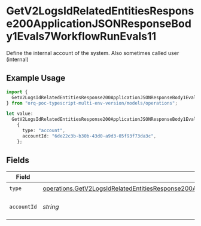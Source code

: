 # GetV2LogsIdRelatedEntitiesResponse200ApplicationJSONResponseBody1Evals7WorkflowRunEvals11

Define the internal account of the system. Also sometimes called user (internal)

## Example Usage

```typescript
import {
  GetV2LogsIdRelatedEntitiesResponse200ApplicationJSONResponseBody1Evals7WorkflowRunEvals11,
} from "orq-poc-typescript-multi-env-version/models/operations";

let value:
  GetV2LogsIdRelatedEntitiesResponse200ApplicationJSONResponseBody1Evals7WorkflowRunEvals11 =
    {
      type: "account",
      accountId: "6de22c3b-b30b-43d0-a9d3-05f93f73da3c",
    };
```

## Fields

| Field                                                                                                                                                                                                                                | Type                                                                                                                                                                                                                                 | Required                                                                                                                                                                                                                             | Description                                                                                                                                                                                                                          |
| ------------------------------------------------------------------------------------------------------------------------------------------------------------------------------------------------------------------------------------ | ------------------------------------------------------------------------------------------------------------------------------------------------------------------------------------------------------------------------------------ | ------------------------------------------------------------------------------------------------------------------------------------------------------------------------------------------------------------------------------------ | ------------------------------------------------------------------------------------------------------------------------------------------------------------------------------------------------------------------------------------ |
| `type`                                                                                                                                                                                                                               | [operations.GetV2LogsIdRelatedEntitiesResponse200ApplicationJSONResponseBody1Evals7WorkflowRunEvals11Type](../../models/operations/getv2logsidrelatedentitiesresponse200applicationjsonresponsebody1evals7workflowrunevals11type.md) | :heavy_check_mark:                                                                                                                                                                                                                   | N/A                                                                                                                                                                                                                                  |
| `accountId`                                                                                                                                                                                                                          | *string*                                                                                                                                                                                                                             | :heavy_check_mark:                                                                                                                                                                                                                   | The id of the resource                                                                                                                                                                                                               |